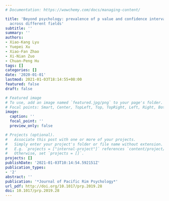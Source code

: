 ```yaml
---
# Documentation: https://wowchemy.com/docs/managing-content/

title: 'Beyond psychology: prevalence of p value and confidence interval misinterpretation
  across different fields'
subtitle: ''
summary: ''
authors:
- Xiao-Kang Lyu
- Yuepei Xu
- Xiao-Fan Zhao
- Xi-Nian Zuo
- Chuan-Peng Hu
tags: []
categories: []
date: '2020-01-01'
lastmod: 2021-01-03T18:14:55+08:00
featured: false
draft: false

# Featured image
# To use, add an image named `featured.jpg/png` to your page's folder.
# Focal points: Smart, Center, TopLeft, Top, TopRight, Left, Right, BottomLeft, Bottom, BottomRight.
image:
  caption: ''
  focal_point: ''
  preview_only: false

# Projects (optional).
#   Associate this post with one or more of your projects.
#   Simply enter your project's folder or file name without extension.
#   E.g. `projects = ["internal-project"]` references `content/project/deep-learning/index.md`.
#   Otherwise, set `projects = []`.
projects: []
publishDate: '2021-01-03T10:14:54.592151Z'
publication_types:
- '2'
abstract: ''
publication: '*Journal of Pacific Rim Psychology*'
url_pdf: http://doi.org/10.1017/prp.2019.28
doi: 10.1017/prp.2019.28
---
```

